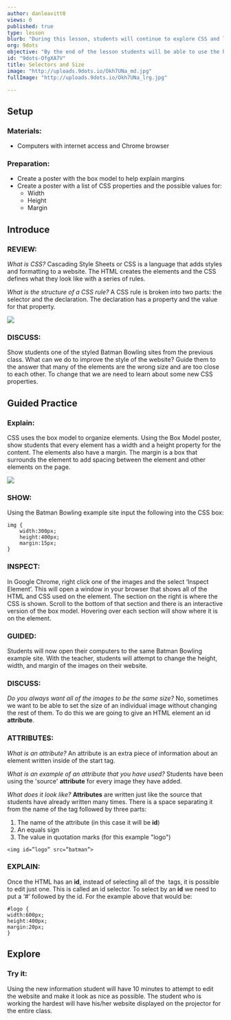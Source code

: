 ```yaml
---
author: danleavitt0
views: 0
published: true
type: lesson
blurb: "During this lesson, students will continue to explore CSS and learn how to resize elements and create margins create space between elements."
org: 9dots
objective: "By the end of the lesson students will be able to use the height and width properties to resize elements, explain how the margin property is used to create space between elements, and inspect websites and look at the HTML and CSS rules for an element"
id: "9dots-OfgXA7V"
title: Selectors and Size
image: "http://uploads.9dots.io/Okh7UNa_md.jpg"
fullImage: "http://uploads.9dots.io/Okh7UNa_lrg.jpg"

---
```


## Setup

### Materials:

- Computers with internet access and Chrome browser

### Preparation:

- Create a poster with the box model to help explain margins
- Create a poster with a list of CSS properties and the possible values for:
	- Width
	- Height
	- Margin

## Introduce

### REVIEW:
_What is CSS?_
Cascading Style Sheets or CSS is a language that adds styles and formatting to a website. The HTML creates the elements and the CSS defines what they look like with a series of rules.

_What is the structure of a CSS rule?_
A CSS rule is broken into two parts: the selector and the declaration. The declaration has a property and the value for that property.

![](http://uploads.9dots.io/OfgY5jj_md.jpg) 

### DISCUSS:
Show students one of the styled Batman Bowling sites from the previous class. What can we do to improve the style of the website? Guide them to the answer that many of the elements are the wrong size and are too close to each other. To change that we are need to learn about some new CSS properties.

## Guided Practice

### Explain:
CSS uses the box model to organize elements. Using the Box Model poster, show students that every element has a width and a height property for the content.  The elements also have a margin. The margin is a box that surrounds the element to add spacing between the element and other elements on the page.

![](http://uploads.9dots.io/OfgYlPa_md.jpg) 

### SHOW:
Using the Batman Bowling example site input the following into the CSS box:
```
img {
	width:300px;
    height:400px;
    margin:15px;
}
```
### INSPECT:
In Google Chrome, right click one of the images and the select ‘Inspect Element’. This will open a window in your browser that shows all of the HTML and CSS used on the element.  The section on the right is where the CSS is shown. Scroll to the bottom of that section and there is an interactive version of the box model. Hovering over each section will show where it is on the element.

### GUIDED:
Students will now open their computers to the same Batman Bowling example site. With the teacher, students will attempt to change the height, width, and margin of the images on their website.

### DISCUSS:
_Do you always want all of the images to be the same size?_
No, sometimes we want to be able to set the size of an individual image without changing the rest of them. To do this we are going to give an HTML element an id **attribute**.

### ATTRIBUTES:
_What is an attribute?_
An attribute is an extra piece of information about an element written inside of the start tag. 

_What is an example of an attribute that you have used?_
Students have been using the 'source' **attribute** for every image they have added.

_What does it look like?_
**Attributes** are written just like the source that students have already written many times. There is a space separating it from the name of the tag followed by three parts:
1. The name of the attribute (in this case it will be **id**)
2. An equals sign
3. The value in quotation marks (for this example "logo")

```
<img id=”logo” src=”batman”>
```

### EXPLAIN:
Once the HTML has an **id**, instead of selecting all of the <img> tags, it is possible to edit just one. This is called an id selector. To select by an **id** we need to put a ‘#’ followed by the id. For the example above that would be:
```
#logo { 
width:600px;
height:400px;
margin:20px;
}
```

## Explore

### Try it:
Using the new information student will have 10 minutes to attempt to edit the website and make it look as nice as possible.  The student who is working the hardest will have his/her website displayed on the projector for the entire class.

